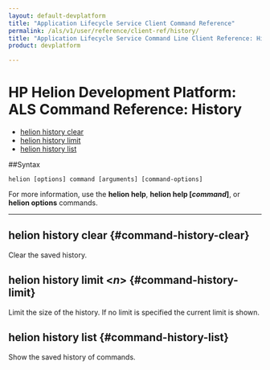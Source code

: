 ```yaml
---
layout: default-devplatform
title: "Application Lifecycle Service Client Command Reference"
permalink: /als/v1/user/reference/client-ref/history/
title: "Application Lifecycle Service Command Line Client Reference: History"
product: devplatform

---
```

<!--UNDER REVISION-->

# HP Helion Development Platform: ALS Command Reference: History

- [helion history clear](#command-history-clear)
- [helion history limit](#command-history-limit)
- [helion history list](#command-history-list)

 
##Syntax

	helion [options] command [arguments] [command-options]
For more information, use the **helion help**, **helion help [*command*]**, or **helion options** commands.

<hr>    

## helion history clear {#command-history-clear}
    
Clear the saved history.

## helion history limit <*n*> {#command-history-limit}
    
Limit the size of the history. If no limit is specified the current limit is shown.

## helion history list {#command-history-list}
   
Show the saved history of commands.